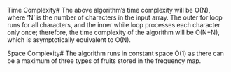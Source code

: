 Time Complexity#
The above algorithm’s time complexity will be O(N), where ‘N’ is the number of characters in the input array. The outer for loop runs for all characters, and the inner while loop processes each character only once; therefore, the time complexity of the algorithm will be O(N+N), which is asymptotically equivalent to O(N).

Space Complexity#
The algorithm runs in constant space O(1) as there can be a maximum of three types of fruits stored in the frequency map.
